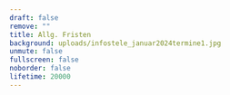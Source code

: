 ```yaml
---
draft: false
remove: ""
title: Allg. Fristen
background: uploads/infostele_januar2024termine1.jpg
unmute: false
fullscreen: false
noborder: false
lifetime: 20000
---
```

